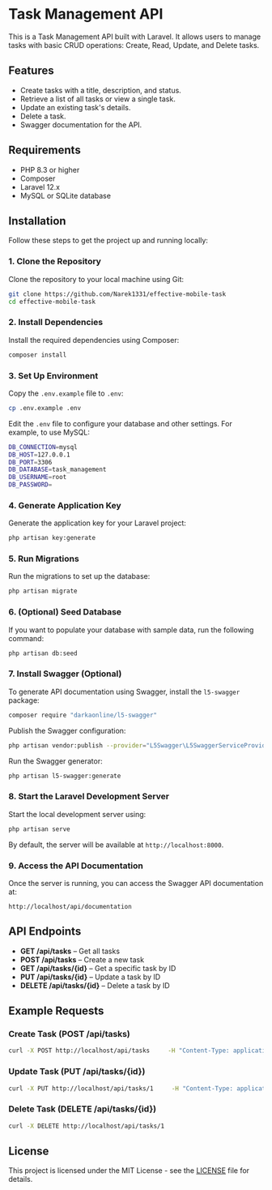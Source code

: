 
# Task Management API

This is a Task Management API built with Laravel. It allows users to manage tasks with basic CRUD operations: Create, Read, Update, and Delete tasks.

## Features

- Create tasks with a title, description, and status.
- Retrieve a list of all tasks or view a single task.
- Update an existing task's details.
- Delete a task.
- Swagger documentation for the API.

## Requirements

- PHP 8.3 or higher
- Composer
- Laravel 12.x
- MySQL or SQLite database

## Installation

Follow these steps to get the project up and running locally:

### 1. Clone the Repository

Clone the repository to your local machine using Git:

```bash
git clone https://github.com/Narek1331/effective-mobile-task
cd effective-mobile-task
```

### 2. Install Dependencies

Install the required dependencies using Composer:

```bash
composer install
```

### 3. Set Up Environment

Copy the `.env.example` file to `.env`:

```bash
cp .env.example .env
```

Edit the `.env` file to configure your database and other settings. For example, to use MySQL:

```bash
DB_CONNECTION=mysql
DB_HOST=127.0.0.1
DB_PORT=3306
DB_DATABASE=task_management
DB_USERNAME=root
DB_PASSWORD=
```

### 4. Generate Application Key

Generate the application key for your Laravel project:

```bash
php artisan key:generate
```

### 5. Run Migrations

Run the migrations to set up the database:

```bash
php artisan migrate
```

### 6. (Optional) Seed Database

If you want to populate your database with sample data, run the following command:

```bash
php artisan db:seed
```

### 7. Install Swagger (Optional)

To generate API documentation using Swagger, install the `l5-swagger` package:

```bash
composer require "darkaonline/l5-swagger"
```

Publish the Swagger configuration:

```bash
php artisan vendor:publish --provider="L5Swagger\L5SwaggerServiceProvider"
```

Run the Swagger generator:

```bash
php artisan l5-swagger:generate
```

### 8. Start the Laravel Development Server

Start the local development server using:

```bash
php artisan serve
```

By default, the server will be available at `http://localhost:8000`.

### 9. Access the API Documentation

Once the server is running, you can access the Swagger API documentation at:

```
http://localhost/api/documentation
```

## API Endpoints

- **GET /api/tasks** – Get all tasks
- **POST /api/tasks** – Create a new task
- **GET /api/tasks/{id}** – Get a specific task by ID
- **PUT /api/tasks/{id}** – Update a task by ID
- **DELETE /api/tasks/{id}** – Delete a task by ID

## Example Requests

### Create Task (POST /api/tasks)

```bash
curl -X POST http://localhost/api/tasks     -H "Content-Type: application/json"     -d '{"title": "New Task", "description": "Description of the task", "status": false}'
```

### Update Task (PUT /api/tasks/{id})

```bash
curl -X PUT http://localhost/api/tasks/1     -H "Content-Type: application/json"     -d '{"title": "Updated Task", "description": "Updated description", "status": true}'
```

### Delete Task (DELETE /api/tasks/{id})

```bash
curl -X DELETE http://localhost/api/tasks/1
```

## License

This project is licensed under the MIT License - see the [LICENSE](LICENSE) file for details.

